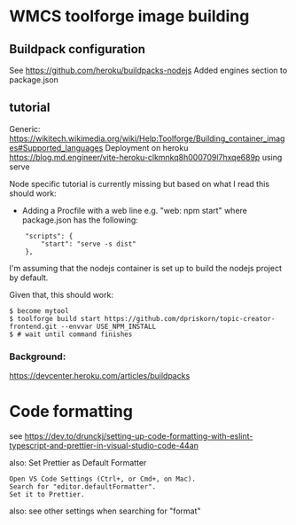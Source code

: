 # WMCS toolforge image building 
## Buildpack configuration
See https://github.com/heroku/buildpacks-nodejs
Added engines section to package.json

## tutorial
Generic: https://wikitech.wikimedia.org/wiki/Help:Toolforge/Building_container_images#Supported_languages
Deployment on heroku https://blog.md.engineer/vite-heroku-clkmnkq8h000709l7hxqe689p using serve

Node specific tutorial is currently missing but based on what I read this should work:
* Adding a Procfile with a web line e.g. "web: npm start" where package.json has the following:

```
    "scripts": {
        "start": "serve -s dist"
    },

```

I'm assuming that the nodejs container is set up to build the nodejs project by default.

Given that, this should work:
```
$ become mytool
$ toolforge build start https://github.com/dpriskorn/topic-creator-frontend.git --envvar USE_NPM_INSTALL
$ # wait until command finishes
```

### Background:
https://devcenter.heroku.com/articles/buildpacks


# Code formatting
see https://dev.to/drunckj/setting-up-code-formatting-with-eslint-typescript-and-prettier-in-visual-studio-code-44an

also:
 Set Prettier as Default Formatter

    Open VS Code Settings (Ctrl+, or Cmd+, on Mac).
    Search for "editor.defaultFormatter".
    Set it to Prettier.

also: 
see other settings when searching for "format"